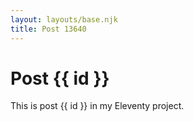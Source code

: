 ```yaml
---
layout: layouts/base.njk
title: Post 13640
---
```


# Post {{ id }}

This is post {{ id }} in my Eleventy project.
